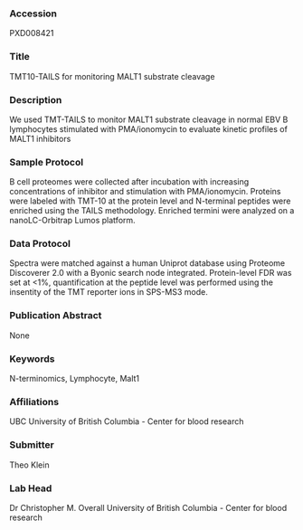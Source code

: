### Accession
PXD008421

### Title
TMT10-TAILS for monitoring MALT1 substrate cleavage

### Description
We used TMT-TAILS to monitor MALT1 substrate cleavage in normal EBV B lymphocytes stimulated with PMA/ionomycin to evaluate kinetic profiles of MALT1 inhibitors

### Sample Protocol
B cell proteomes were collected after incubation with increasing concentrations of inhibitor and stimulation with PMA/ionomycin. Proteins were labeled with TMT-10 at the protein level and N-terminal peptides were enriched using the TAILS methodology. Enriched termini were analyzed on a nanoLC-Orbitrap Lumos platform.

### Data Protocol
Spectra were matched against a human Uniprot database using Proteome Discoverer 2.0 with a Byonic search node integrated. Protein-level FDR was set at <1%, quantification at the peptide level was performed using the insentity of the TMT reporter ions in SPS-MS3 mode.

### Publication Abstract
None

### Keywords
N-terminomics, Lymphocyte, Malt1

### Affiliations
UBC
University of British Columbia - Center for blood research

### Submitter
Theo Klein

### Lab Head
Dr Christopher M. Overall
University of British Columbia - Center for blood research



